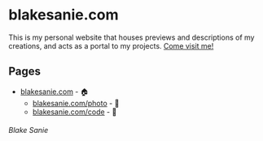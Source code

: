 # blakesanie.com
This is my personal website that houses previews and descriptions of my creations, and acts as a portal to my projects. [Come visit me!](http://www.blakesanie.com)
## Pages
 * [blakesanie.com](http://www.blakesanie.com) - 🏠
    * [blakesanie.com/photo](http://www.blakesanie.com/photo) - 📸 
    * [blakesanie.com/code](http://www.blakesanie.com/code) - 💾
    
###### Blake Sanie